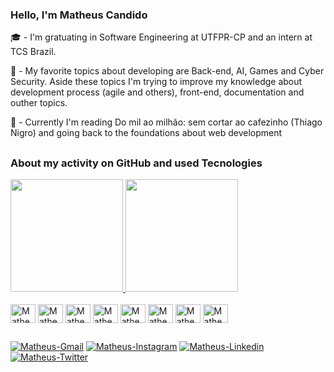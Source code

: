 ### Hello, I'm Matheus Candido
🎓 - I'm gratuating in Software Engineering at UTFPR-CP and an intern at TCS Brazil.

🚀 - My favorite topics about developing are Back-end, AI, Games and Cyber Security. Aside these topics I'm trying to improve my knowledge about development process (agile and others), front-end, documentation and outher topics.

📗 - Currently I'm reading Do mil ao milhão: sem cortar ao cafezinho (Thiago Nigro) and going back to the foundations about web development

##

### About my activity on GitHub and used Tecnologies

<div>
  <a href="https://github.com/MatheusCandidoo">
  <img height="180em" src="https://github-readme-stats.vercel.app/api?username=matheuscandidoo&show_icons=true&theme=tokyonight&include_all_commits=true%count_private=true"/>
  <img height="180em" src="https://github-readme-stats.vercel.app/api/top-langs/?username=MatheusCandidoo&layout=compact&lang_count=16&theme=tokyonight"/>
    </a>
</div>
  
<div style="display: inline_block"> <br>
  <img align="center" alt="Matheus-Java" height="30" width="40" src="https://user-images.githubusercontent.com/55760737/154106612-1472a41b-d3eb-4879-bfd6-7646e2889b72.svg">
  <img align="center" alt="Matheus-JS" height="30" width="40" src="https://user-images.githubusercontent.com/55760737/154106963-8d287ac7-397f-4c85-bfae-a8b344c6e0ac.svg">
  <img align="center" alt="Matheus-TS" height="30" width="40" src="https://user-images.githubusercontent.com/55760737/154108803-f7fc6c5e-57c6-4b1a-880c-7843ed881f99.svg">
  <img align="center" alt="Matheus-NodeJS" height="30" width="40" src="https://user-images.githubusercontent.com/55760737/154107259-3cbfac27-c3d1-4c55-a0ff-cd9a1a01662b.svg">
  <img align="center" alt="Matheus-Python" height="30" width="40" src="https://user-images.githubusercontent.com/55760737/154109116-ad960323-130c-44ca-be7d-a87b85dadb93.svg">
  <img align="center" alt="Matheus-Django" height="30" width="40" src="https://user-images.githubusercontent.com/55760737/154111832-dc844579-c111-4605-8776-4cf22f577717.svg">
  <img align="center" alt="Matheus-HTML5" height="30" width="40" src="https://user-images.githubusercontent.com/55760737/154109334-0b573976-4772-44ce-a8d0-8824d9887791.svg">
  <img align="center" alt="Matheus-CSS3" height="30" width="40" src="https://user-images.githubusercontent.com/55760737/154111481-0ae1f4da-6b74-4926-9f5f-c7df32a1107a.svg">
                                          
</div>

##  

<div>
  <a href="mailto:oliveiracandidomatheus@gmail.com"> <img src="https://img.shields.io/badge/Gmail-D14836?style=for-the-badge&logo=gmail&logoColor=white" alt="Matheus-Gmail"></a>
  <a href="https://instagram.com/candao.ma"> <img src="https://img.shields.io/badge/Instagram-E4405F?style=for-the-badge&logo=instagram&logoColor=white" alt="Matheus-Instagram"></a>
  <a href="https://www.linkedin.com/in/candidoo/"> <img src="https://img.shields.io/badge/LinkedIn-0077B5?style=for-the-badge&logo=linkedin&logoColor=white" alt="Matheus-Linkedin"></a>
  <a href="https://twitter.com/candao_ma"> <img src="https://img.shields.io/badge/Twitter-1DA1F2?style=for-the-badge&logo=twitter&logoColor=white" alt="Matheus-Twitter"></a>
</div>  
  
  
<!--
**MatheusCandidoo/MatheusCandidoo** is a ✨ _special_ ✨ repository because its `README.md` (this file) appears on your GitHub profile.

Here are some ideas to get you started:

- 🔭 I’m currently working on ...
- 🌱 I’m currently learning ...
- 👯 I’m looking to collaborate on ...
- 🤔 I’m looking for help with ...
- 💬 Ask me about ...
- 📫 How to reach me: ...
- 😄 Pronouns: ele/Dele - he/his
- ⚡ Fun fact: ...
-->



